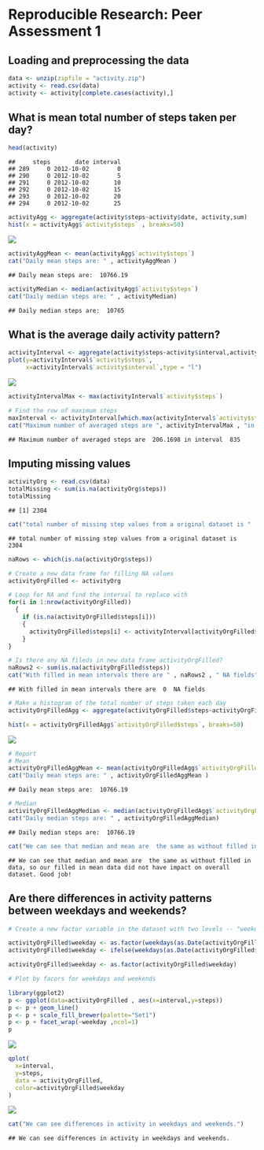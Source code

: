 # Reproducible Research: Peer Assessment 1


## Loading and preprocessing the data


```r
data <- unzip(zipfile = "activity.zip")
activity <- read.csv(data)
activity <- activity[complete.cases(activity),] 
```



## What is mean total number of steps taken per day?

```r
head(activity)
```

```
##     steps       date interval
## 289     0 2012-10-02        0
## 290     0 2012-10-02        5
## 291     0 2012-10-02       10
## 292     0 2012-10-02       15
## 293     0 2012-10-02       20
## 294     0 2012-10-02       25
```

```r
activityAgg <- aggregate(activity$steps~activity$date, activity,sum)
hist(x = activityAgg$`activity$steps` , breaks=50)
```

![](PA1_template_files/figure-html/unnamed-chunk-2-1.png)<!-- -->

```r
activityAggMean <- mean(activityAgg$`activity$steps`)
cat("Daily mean steps are: " , activityAggMean )
```

```
## Daily mean steps are:  10766.19
```

```r
activityMedian <- median(activityAgg$`activity$steps`)
cat("Daily median steps are: " , activityMedian)
```

```
## Daily median steps are:  10765
```

## What is the average daily activity pattern?

```r
activityInterval <- aggregate(activity$steps~activity$interval,activity,mean)
plot(y=activityInterval$`activity$steps`, 
     x=activityInterval$`activity$interval`,type = "l")
```

![](PA1_template_files/figure-html/unnamed-chunk-3-1.png)<!-- -->

```r
activityIntervalMax <- max(activityInterval$`activity$steps`)

# Find the row of maximum steps
maxInterval <- activityInterval[which.max(activityInterval$`activity$steps`),]$`activity$interval`
cat("Maximum number of averaged steps are ", activityIntervalMax , "in interval ", maxInterval)
```

```
## Maximum number of averaged steps are  206.1698 in interval  835
```


## Imputing missing values


```r
activityOrg <- read.csv(data)
totalMissing <- sum(is.na(activityOrg$steps))
totalMissing
```

```
## [1] 2304
```

```r
cat("total number of missing step values from a original dataset is " , totalMissing)
```

```
## total number of missing step values from a original dataset is  2304
```

```r
naRows <- which(is.na(activityOrg$steps))

# Create a new data frame for filling NA values
activityOrgFilled <- activityOrg

# Loop for NA and find the interval to replace with
for(i in 1:nrow(activityOrgFilled))
  {
    if (is.na(activityOrgFilled$steps[i])) 
    {
      activityOrgFilled$steps[i] <- activityInterval[activityOrgFilled$interval[i]==activityInterval$`activity$interval`,]$`activity$steps`
    }
}

# Is there any NA fileds in new data frame activityOrgFilled?
naRows2 <- sum(is.na(activityOrgFilled$steps))
cat("With filled in mean intervals there are " , naRows2 , " NA fields")
```

```
## With filled in mean intervals there are  0  NA fields
```

```r
# Make a histogram of the total number of steps taken each day
activityOrgFilledAgg <- aggregate(activityOrgFilled$steps~activityOrgFilled$date, activityOrgFilled,sum)

hist(x = activityOrgFilledAgg$`activityOrgFilled$steps`, breaks=50)
```

![](PA1_template_files/figure-html/unnamed-chunk-4-1.png)<!-- -->

```r
# Report
# Mean
activityOrgFilledAggMean <- mean(activityOrgFilledAgg$`activityOrgFilled$steps`)
cat("Daily mean steps are: " , activityOrgFilledAggMean )
```

```
## Daily mean steps are:  10766.19
```

```r
# Median
activityOrgFilledAggMedian <- median(activityOrgFilledAgg$`activityOrgFilled$steps`)
cat("Daily median steps are: " , activityOrgFilledAggMedian)
```

```
## Daily median steps are:  10766.19
```

```r
cat("We can see that median and mean are  the same as without filled in data, so our filled in mean data did not have impact on overall dataset. Good job!")
```

```
## We can see that median and mean are  the same as without filled in data, so our filled in mean data did not have impact on overall dataset. Good job!
```

## Are there differences in activity patterns between weekdays and weekends?

```r
# Create a new factor variable in the dataset with two levels -- "weekday" and "weekend" 

activityOrgFilled$weekday <- as.factor(weekdays(as.Date(activityOrgFilled$date)))
activityOrgFilled$weekday <- ifelse(weekdays(as.Date(activityOrgFilled$date)) %in% c("subota", "nedjelja"), "weekend", "weekday")

activityOrgFilled$weekday <- as.factor(activityOrgFilled$weekday)

# Plot by facors for weekdays and weekends

library(ggplot2)
p <- ggplot(data=activityOrgFilled , aes(x=interval,y=steps)) 
p <- p + geom_line()
p <- p + scale_fill_brewer(palette="Set1")
p <- p + facet_wrap(~weekday ,ncol=1)
p
```

![](PA1_template_files/figure-html/unnamed-chunk-5-1.png)<!-- -->

```r
qplot(
  x=interval,
  y=steps,
  data = activityOrgFilled,
  color=activityOrgFilled$weekday
)
```

![](PA1_template_files/figure-html/unnamed-chunk-5-2.png)<!-- -->

```r
cat("We can see differences in activity in weekdays and weekends.")
```

```
## We can see differences in activity in weekdays and weekends.
```

